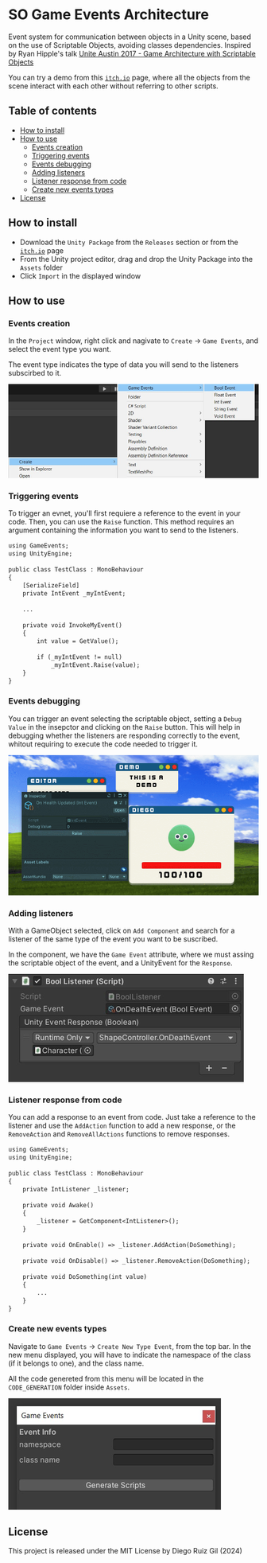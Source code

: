 # SO Game Events Architecture

Event system for communication between objects in a Unity scene, based on the use of Scriptable Objects, avoiding classes dependencies. Inspired by Ryan Hipple's talk [Unite Austin 2017 - Game Architecture with Scriptable Objects](https://www.youtube.com/watch?v=raQ3iHhE_Kk)

You can try a demo from this [`itch.io`](https://diegorg64.itch.io/so-game-events-architecture) page, where all the objects from the scene interact with each other without referring to other scripts.

## Table of contents
- [How to install](#how-to-install)
- [How to use](#how-to-use)
    - [Events creation](#events-creation)
    - [Triggering events](#triggering-events)
    - [Events debugging](#events-debugging)
    - [Adding listeners](#adding-listeners)
    - [Listener response from code](#listener-response-from-code)
    - [Create new events types](#create-new-events-types)
- [License](#license)


## How to install
- Download the `Unity Package` from the `Releases` section or from the [`itch.io`](https://diegorg64.itch.io/so-game-events-architecture) page
- From the Unity project editor, drag and drop the Unity Package into the `Assets` folder
- Click `Import` in the displayed window

## How to use

### Events creation
In the `Project` window, right click and nagivate to `Create` -> `Game Events`, and select the event type you want.

The event type indicates the type of data you will send to the listeners subscirbed to it.

![Create Event](Images/game-events-create.jpg)

### Triggering events
To trigger an evnet, you'll first requiere a reference to the event in your code. Then, you can use the `Raise` function. This method requires an argument containing the information you want to send to the listeners.

```CSharp
using GameEvents;
using UnityEngine;

public class TestClass : MonoBehaviour
{
    [SerializeField]
    private IntEvent _myIntEvent;

    ...

    private void InvokeMyEvent()
    {
        int value = GetValue();

        if (_myIntEvent != null)
            _myIntEvent.Raise(value);
    }
}
```

### Events debugging
You can trigger an event selecting the scriptable object, setting a `Debug Value` in the insepctor and clicking on the `Raise` button. This will help in debugging whether the listeners are responding correctly to the event, whitout requiring to execute the code needed to trigger it.

![Event debugging](Images/event-debugging.gif)

### Adding listeners
With a GameObject selected, click on `Add Component` and search for a listener of the same type of the event you want to be suscribed.

In the component, we have the `Game Event` attribute, where we must assing the scriptable object of the event, and a UnityEvent for the `Response`.

![Listener](Images/listener.jpg)

### Listener response from code
You can add a response to an event from code. Just take a reference to the listener and use the `AddAction` function to add a new response, or the `RemoveAction` and `RemoveAllActions` functions to remove responses.

```CSharp
using GameEvents;
using UnityEngine;

public class TestClass : MonoBehaviour
{
    private IntListener _listener;

    private void Awake()
    {
        _listener = GetComponent<IntListener>();
    }

    private void OnEnable() => _listener.AddAction(DoSomething);

    private void OnDisable() => _listener.RemoveAction(DoSomething);

    private void DoSomething(int value)
    {
        ...
    }
}
```

### Create new events types
Navigate to `Game Events` -> `Create New Type Event`, from the top bar. In the new menu displayed, you will have to indicate the namespace of the class (if it belongs to one), and the class name.

All the code genereted from this menu will be located in the `CODE_GENERATION` folder inside `Assets`.

![Create new event type](Images/menu-item.jpg)
 
## License
This project is released under the MIT License by Diego Ruiz Gil (2024)